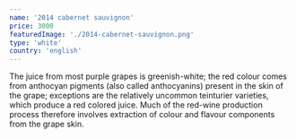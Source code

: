 ```yaml
---
name: '2014 cabernet sauvignon'
price: 3000
featuredImage: './2014-cabernet-sauvignon.png'
type: 'white'
country: 'english'
---
```


The juice from most purple grapes is greenish-white; the red colour comes from anthocyan pigments (also called anthocyanins) present in the skin of the grape; exceptions are the relatively uncommon teinturier varieties, which produce a red colored juice. Much of the red-wine production process therefore involves extraction of colour and flavour components from the grape skin.
